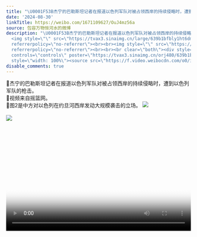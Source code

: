 ```yaml
---
title: "\U0001F53B杰宁的巴勒斯坦记者在报道以色列军队对被占领西岸的持续侵略时，遭到以色列军队的枪击。\U0001F53B视频来自摇篮网。\U0001F53B图2是中方对以色列在约旦河西岸发动大规模..."
date: '2024-08-30'
linkTitle: https://weibo.com/1671109627/OuJ4mz56a
source: 包容万物恒河水的微博
description: "\U0001F53B杰宁的巴勒斯坦记者在报道以色列军队对被占领西岸的持续侵略时，遭到以色列军队的枪击。<br>\U0001F53B视频来自摇篮网。<br>\U0001F53B图2是中方对以色列在约旦河西岸发动大规模袭击的立场。
  <img style=\"\" src=\"https://tvax3.sinaimg.cn/large/639b1bfbly1ht6dmg6z9kj20zk0jy3zx.jpg\"
  referrerpolicy=\"no-referrer\"><br><br><img style=\"\" src=\"https://tvax2.sinaimg.cn/large/639b1bfbly1ht6dllty8yj20vf0yhwsp.jpg\"
  referrerpolicy=\"no-referrer\"><br><br><br clear=\"both\"><div style=\"clear: both\"></div><video
  controls=\"controls\" poster=\"https://tvax3.sinaimg.cn/orj480/639b1bfbly1ht6dmgprm0j20zk0jy3zx.jpg\"
  style=\"width: 100%\"><source src=\"https://f.video.weibocdn.com/o0/iWePO ..."
disable_comments: true
---
```

🔻杰宁的巴勒斯坦记者在报道以色列军队对被占领西岸的持续侵略时，遭到以色列军队的枪击。<br>🔻视频来自摇篮网。<br>🔻图2是中方对以色列在约旦河西岸发动大规模袭击的立场。 <img style="" src="https://tvax3.sinaimg.cn/large/639b1bfbly1ht6dmg6z9kj20zk0jy3zx.jpg" referrerpolicy="no-referrer"><br><br><img style="" src="https://tvax2.sinaimg.cn/large/639b1bfbly1ht6dllty8yj20vf0yhwsp.jpg" referrerpolicy="no-referrer"><br><br><br clear="both"><div style="clear: both"></div><video controls="controls" poster="https://tvax3.sinaimg.cn/orj480/639b1bfbly1ht6dmgprm0j20zk0jy3zx.jpg" style="width: 100%"><source src="https://f.video.weibocdn.com/o0/iWePO ...